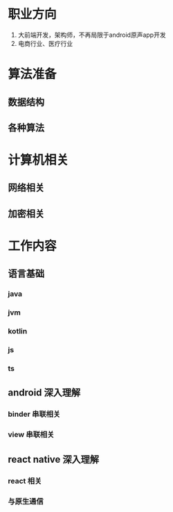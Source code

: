 # 职业方向
1. 大前端开发，架构师，不再局限于android原声app开发
2. 电商行业、医疗行业
# 算法准备
## 数据结构
## 各种算法
# 计算机相关
## 网络相关
## 加密相关
# 工作内容
## 语言基础
### java 
### jvm 
### kotlin
### js
### ts
## android 深入理解
### binder 串联相关
### view 串联相关
## react native 深入理解
### react 相关
### 与原生通信